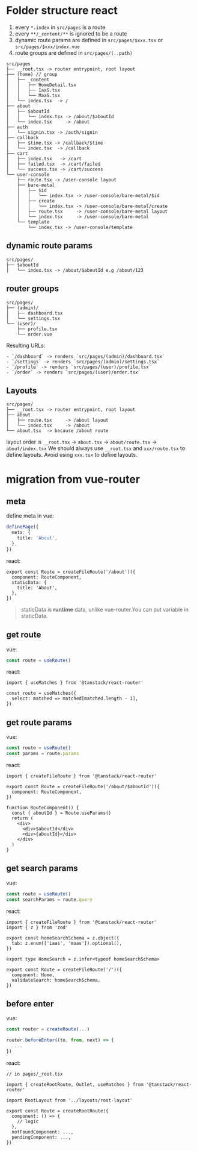 # Folder structure react

1. every `*.index` in `src/pages` is a route
2. every `**/_content/**` is ignored to be a route
3. dynamic route params are defined in `src/pages/$xxx.tsx` or `src/pages/$xxx/index.vue`
4. route groups are defined in `src/pages/(..path)`

```
src/pages
├── __root.tsx -> router entrypoint, root layout
├── (home) // group
│   ├── _content
│   │   ├── HomeDetail.tsx
│   │   ├── IaaS.tsx
│   │   └── MaaS.tsx
│   └── index.tsx  -> /
├── about
│   ├── $aboutId
│   │   └── index.tsx -> /about/$aboutId
│   └── index.tsx     -> /about
├── auth
│   └── signin.tsx -> /auth/signin
├── callback
│   ├── $time.tsx -> /callback/$time
│   └── index.tsx  -> /callback
├── cart
│   ├── index.tsx   -> /cart
│   ├── failed.tsx  -> /cart/failed
│   └── success.tsx -> /cart/success
└── user-console
    ├── route.tsx -> /user-console layout
    ├── bare-metal
    │   ├── $id
    │   │   └── index.tsx -> /user-console/bare-metal/$id
    │   ├── create
    │   │   └── index.tsx -> /user-console/bare-metal/create
    │   ├── route.tsx     -> /user-console/bare-metal layout
    │   └── index.tsx     -> /user-console/bare-metal
    └── template
        └── index.tsx -> /user-console/template

```

## dynamic route params

```
src/pages/
├── $aboutId
│   └── index.tsx -> /about/$aboutId e.g /about/123
```

## router groups

```
src/pages/
├── (admin)/
│   ├── dashboard.tsx
│   └── settings.tsx
└── (user)/
    ├── profile.tsx
    └── order.vue
```

Resulting URLs:

```
- `/dashboard` -> renders `src/pages/(admin)/dashboard.tsx`
- `/settings` -> renders `src/pages/(admin)/settings.tsx`
- `/profile` -> renders `src/pages/(user)/profile.tsx`
- `/order` -> renders `src/pages/(user)/order.tsx`
```

## Layouts
```
src/pages/
├── __root.tsx -> router entrypoint, root layout
├── about
│   ├── route.tsx     -> /about layout
│   └── index.tsx     -> /about
└── about.tsx  -> because /about route
```

layout order is `__root.tsx` -> `about.tsx` -> `about/route.tsx` -> `about/index.tsx`
We should always use `__root.tsx` and `xxx/route.tsx` to define layouts. Avoid using `xxx.tsx` to define layouts.

# migration from vue-router

## meta
define meta in
vue: 
```ts
definePage({
  meta: {
    title: 'About',
  },
})
```

react:
```tsx
export const Route = createFileRoute('/about')({
  component: RouteComponent,
  staticData: {
    title: 'About',
  },
})
```
> staticData is **runtime** data, unlike vue-router.You can put variable in staticData.

## get route
vue:
```ts
const route = useRoute()
```

react:
```tsx
import { useMatches } from '@tanstack/react-router'

const route = useMatches({
  select: matched => matched[matched.length - 1],
})

```

## get route params
vue:
```ts
const route = useRoute()
const params = route.params
```

react:
```tsx
import { createFileRoute } from '@tanstack/react-router'

export const Route = createFileRoute('/about/$aboutId')({
  component: RouteComponent,
})

function RouteComponent() {
  const { aboutId } = Route.useParams()
  return (
    <div>
      <div>$aboutId</div>
      <div>{aboutId}</div>
    </div>
  )
}

```

## get search params
vue:
```ts
const route = useRoute()
const searchParams = route.query
```

react:
```tsx
import { createFileRoute } from '@tanstack/react-router'
import { z } from 'zod'

export const homeSearchSchema = z.object({
  tab: z.enum(['iaas', 'maas']).optional(),
})

export type HomeSearch = z.infer<typeof homeSearchSchema>

export const Route = createFileRoute('/')({
  component: Home,
  validateSearch: homeSearchSchema,
})

```

## before enter
vue:
```ts
const router = createRoute(...)

router.beforeEnter((to, from, next) => {
  ....
})

```

react:
```tsx
// in pages/_root.tsx

import { createRootRoute, Outlet, useMatches } from '@tanstack/react-router'

import RootLayout from '../layouts/root-layout'

export const Route = createRootRoute({
  component: () => {
    // logic
  },
  notFoundComponent: ...,
  pendingComponent: ...,
})


```